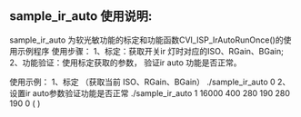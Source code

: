 ## sample_ir_auto 使用说明:

sample_ir_auto 为软光敏功能的标定和功能函数CVI_ISP_IrAutoRunOnce()的使用示例程序
使用步骤：
1、标定：获取开关ir 灯时对应的ISO、RGain、BGain;
2、功能验证：使用标定获取的参数， 验证ir auto 功能是否正常。

使用示例：
    1、标定 （获取当前 ISO、RGain、BGain）
    ./sample_ir_auto 0
    2、设置ir auto参数验证功能是否正常
    ./sample_ir_auto 1 16000 400 280 190 280 190 0 (<mode> <u32Normal2IrIsoThr> <u32Ir2NormalIsoThr> <u32RGMax> <u32RGMin> <u32BGMax> <u32BGMin> <enIrStatus>)